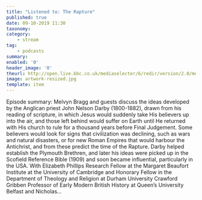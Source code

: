 ```yaml
---
title: "Listened to: The Rapture"
published: true
date: 09-10-2019 11:30
taxonomy:
category:
	- stream
tag:
	- podcasts
summary:
enabled: '0'
header_image: '0'
theurl: http://open.live.bbc.co.uk/mediaselector/6/redir/version/2.0/mediaset/audio-nondrm-download/proto/http/vpid/p07pbwks.mp3
image: artwork-resized.jpg
template: item
---
```

 
Episode summary: Melvyn Bragg and guests discuss the ideas developed by the Anglican priest John Nelson Darby (1800-1882), drawn from his reading of scripture, in which Jesus would suddenly take His believers up into the air, and those left behind would suffer on Earth until He returned with His church to rule for a thousand years before Final Judgement. Some believers would look for signs that civilization was declining, such as wars and natural disasters, or for new Roman Empires that would harbour the Antichrist, and from these predict the time of the Rapture. Darby helped establish the Plymouth Brethren, and later his ideas were picked up in the Scofield Reference Bible (1909) and soon became influential, particularly in the USA. With Elizabeth Phillips Research Fellow at the Margaret Beaufort Institute at the University of Cambridge and Honorary Fellow in the Department of Theology and Religion at Durham University Crawford Gribben Professor of Early Modern British History at Queen’s University Belfast and Nicholas…
